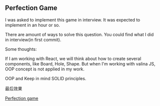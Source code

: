 ## Perfection Game

I was asked to implement this game in interview. It was expected to implement in an hour or so.

There are amount of ways to solve this question.
You could find what I did in interview(in first commit).

Some thoughts:

If I am working with React, we will think about how to create several components, like Board, Hole, Shape. But when I'm working with valina JS, OOP concept is not applied in my work.

OOP and Keep in mind SOLID principles.

最后效果

[Perfection game](https://fedeoo.github.io/workshop/src/challenge/perfection-game/index.html)
